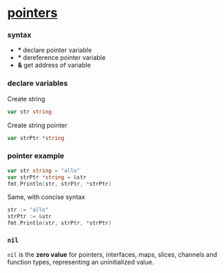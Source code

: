 # [pointers](https://tour.golang.org/moretypes/1)

### syntax
* **\*** declare pointer variable
* **\*** dereference pointer variable
* **&** get address of variable

### declare variables

Create string
```go
var str string
```

Create string pointer

```go
var strPtr *string
```

### pointer example

```go
var str string = "allo"
var strPtr *string = &str
fmt.Println(str, strPtr, *strPtr)
```

Same, with concise syntax

```go
str := "allo"
strPtr := &str
fmt.Println(str, strPtr, *strPtr)
```

### `nil`
`nil` is the **zero value** for pointers, interfaces, maps, slices, channels and function types, representing an uninitialized value.
